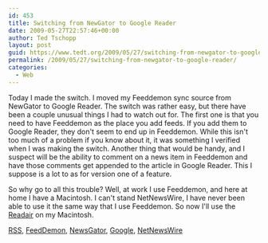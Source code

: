 ```yaml
---
id: 453
title: Switching from NewGator to Google Reader
date: 2009-05-27T22:57:46+00:00
author: Ted Tschopp
layout: post
guid: https://www.tedt.org/2009/05/27/switching-from-newgator-to-google-reader/
permalink: /2009/05/27/switching-from-newgator-to-google-reader/
categories:
  - Web
---
```

Today I made the switch. I moved my Feeddemon sync source from NewGator to Google Reader. The switch was rather easy, but there have been a couple unusual things I had to watch out for. The first one is that you need to have Feeddemon as the place you add feeds. If you add them to Google Reader, they don't seem to end up in Feeddemon. While this isn't too much of a problem if you know about it, it was something I verified when I was making the switch. Another thing that would be handy, and I suspect will be the ability to comment on a news item in Feeddemon and have those comments get appended to the article in Google Reader. This I suppose is a lot to as for version one of a feature.

So why go to all this trouble? Well, at work I use Feeddemon, and here at home I have a Macintosh. I can't stand NetNewsWire, I have never been able to use it the same way that I use Feeddemon. So now I'll use the [Readair](http://code.google.com/p/readair/ "Readair") on my Macintosh.

<div class="posttagsblock">
  <a href="http://technorati.com/tag/RSS" rel="tag">RSS</a>, <a href="http://technorati.com/tag/FeedDemon" rel="tag">FeedDemon</a>, <a href="http://technorati.com/tag/NewsGator" rel="tag">NewsGator</a>, <a href="http://technorati.com/tag/Google" rel="tag">Google</a>, <a href="http://technorati.com/tag/NetNewsWire" rel="tag">NetNewsWire</a>
</div>